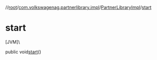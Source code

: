 //[root](../../../index.md)/[com.volkswagenag.partnerlibrary.impl](../index.md)/[PartnerLibraryImpl](index.md)/[start](start.md)

# start

[JVM]\

public void[start](start.md)()
